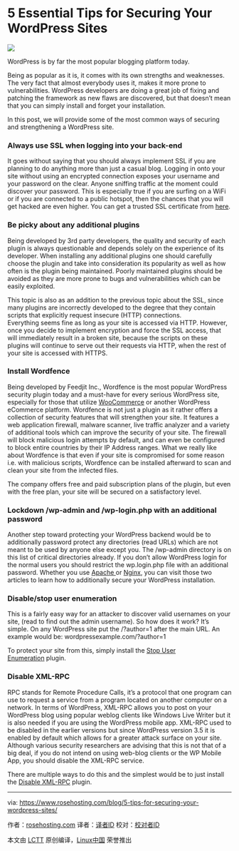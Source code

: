 5 Essential Tips for Securing Your WordPress Sites
============================================================

 ![](https://www.rosehosting.com/blog/wp-content/uploads/2017/01/tips-for-securing-wp.jpg) 

WordPress is by far the most popular blogging platform today.

Being as popular as it is, it comes with its own strengths and weaknesses. The very fact that almost everybody uses it, makes it more prone to vulnerabilities. WordPress developers are doing a great job of fixing and patching the framework as new flaws are discovered, but that doesn’t mean that you can simply install and forget your installation.

In this post, we will provide some of the most common ways of securing and strengthening a WordPress site.

### Always use SSL when logging into your back-end

It goes without saying that you should always implement SSL if you are planning to do anything more than just a casual blog. Logging in onto your site without using an encrypted connection exposes your username and your password on the clear. Anyone sniffing traffic at the moment could discover your password. This is especially true if you are surfing on a WiFi or if you are connected to a public hotspot, then the chances that you will get hacked are even higher. You can get a trusted SSL certificate from [here][1].

### Be picky about any additional plugins

Being developed by 3rd party developers, the quality and security of each plugin is always questionable and depends solely on the experience of its developer. When installing any additional plugins one should carefully choose the plugin and take into consideration its popularity as well as how often is the plugin being maintained. Poorly maintained plugins should be avoided as they are more prone to bugs and vulnerabilities which can be easily exploited.

This topic is also as an addition to the previous topic about the SSL, since many plugins are incorrectly developed to the degree that they contain scripts that explicitly request insecure (HTTP) connections. Everything seems fine as long as your site is accessed via HTTP. However, once you decide to implement encryption and force the SSL access, that will immediately result in a broken site, because the scripts on these plugins will continue to serve out their requests via HTTP, when the rest of your site is accessed with HTTPS.

### Install Wordfence

Being developed by Feedjit Inc., Wordfence is the most popular WordPress security plugin today and a must-have for every serious WordPress site, especially for those that utilize [WooCommerce][2] or another WordPress eCommerce platform. Wordfence is not just a plugin as it rather offers a collection of security features that will strengthen your site. It features a web application firewall, malware scanner, live traffic analyzer and a variety of additional tools which can improve the security of your site. The firewall will block malicious login attempts by default, and can even be configured to block entire countries by their IP Address ranges. What we really like about Wordfence is that even if your site is compromised for some reason i.e. with malicious scripts, Wordfence can be installed afterward to scan and clean your site from the infected files.

The company offers free and paid subscription plans of the plugin, but even with the free plan, your site will be secured on a satisfactory level.

### Lockdown /wp-admin and /wp-login.php with an additional password

Another step toward protecting your WordPress backend would be to additionally password protect any directories (read URLs) which are not meant to be used by anyone else except you. The /wp-admin directory is on this list of critical directories already. If you don’t allow WordPress login for the normal users you should restrict the wp.login.php file with an additional password. Whether you use [Apache ][3]or [Nginx][4], you can visit those two articles to learn how to additionally secure your WordPress installation.

### Disable/stop user enumeration

This is a fairly easy way for an attacker to discover valid usernames on your site, (read to find out the admin username). So how does it work? It’s simple. On any WordPress site put the /?author=1 after the main URL. An example would be: wordpressexample.com/?author=1

To protect your site from this, simply install the [Stop User Enumeration][5] plugin.

### Disable XML-RPC

RPC stands for Remote Procedure Calls, it’s a protocol that one program can use to request a service from a program located on another computer on a network. In terms of WordPress, XML-RPC allows you to post on your WordPress blog using popular weblog clients like Windows Live Writer but it is also needed if you are using the WordPress mobile app. XML-RPC used to be disabled in the earlier versions but since WordPress version 3.5 it is enabled by default which allows for a greater attack surface on your site. Although various security researchers are advising that this is not that of a big deal, if you do not intend on using web-blog clients or the WP Mobile App, you should disable the XML-RPC service.

There are multiple ways to do this and the simplest would be to just install the [Disable XML-RPC][6] plugin.

--------------------------------------------------------------------------------

via: https://www.rosehosting.com/blog/5-tips-for-securing-your-wordpress-sites/

作者：[rosehosting.com][a]
译者：[译者ID](https://github.com/译者ID)
校对：[校对者ID](https://github.com/校对者ID)

本文由 [LCTT](https://github.com/LCTT/TranslateProject) 原创编译，[Linux中国](https://linux.cn/) 荣誉推出

[a]:rosehosting.com
[1]:https://www.rosehosting.com/ssl-certificates.html
[2]:https://www.rosehosting.com/woocommerce-hosting.html
[3]:https://www.rosehosting.com/blog/password-protect-a-directory-using-htaccess/
[4]:https://www.rosehosting.com/blog/password-protecting-directories-with-nginx/
[5]:https://wordpress.org/plugins/stop-user-enumeration/
[6]:https://wordpress.org/plugins/disable-xml-rpc/
